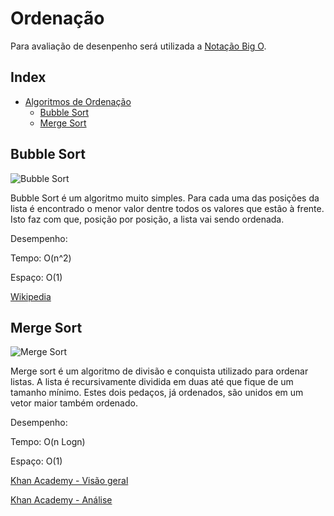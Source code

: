 # Ordenação

Para avaliação de desenpenho será utilizada a [Notação Big O](../Conceitos#notação-big-o).

## Index
<!-- TOC -->
- [Algoritmos de Ordenação](#algoritmos-de-ordenação)
    - [Bubble Sort](#bubble-sort)
    - [Merge Sort](#merge-sort)
<!-- /TOC -->

## Bubble Sort
![Bubble Sort](https://upload.wikimedia.org/wikipedia/commons/3/37/Bubble_sort_animation.gif)

Bubble Sort é um algoritmo muito simples. Para cada uma das posições da lista é encontrado o menor valor dentre todos os valores que estão à frente. Isto faz com que, posição por posição, a lista vai sendo ordenada.

Desempenho:

Tempo: O(n^2)

Espaço: O(1)

[Wikipedia](https://pt.wikipedia.org/wiki/Bubble_sort)

## Merge Sort
![Merge Sort](https://upload.wikimedia.org/wikipedia/commons/c/c5/Merge_sort_animation2.gif)

Merge sort é um algoritmo de divisão e conquista utilizado para ordenar listas. A lista é recursivamente dividida em duas até que fique de um tamanho mínimo. Estes dois pedaços, já ordenados, são unidos em um vetor maior também ordenado.

Desempenho:

Tempo: O(n Logn)

Espaço: O(1)

[Khan Academy - Visão geral](https://pt.khanacademy.org/computing/computer-science/algorithms/merge-sort/a/overview-of-merge-sort)

[Khan Academy - Análise](https://pt.khanacademy.org/computing/computer-science/algorithms/merge-sort/a/analysis-of-merge-sort)